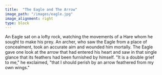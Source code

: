 ```yaml
---
title:  "The Eagle and The Arrow"
image_path: "/images/eagle.jpg"
image_alignment: right
type: block
---
```

An Eagle sat on a lofty rock, watching the movements of a Hare
whom he sought to make his prey.  An archer, who saw the Eagle
from a place of concealment, took an accurate aim and wounded him
mortally.  The Eagle gave one look at the arrow that had entered
his heart and saw in that single glance that its feathers had
been furnished by himself.  "It is a double grief to me," he
exclaimed, "that I should perish by an arrow feathered from my
own wings."  

